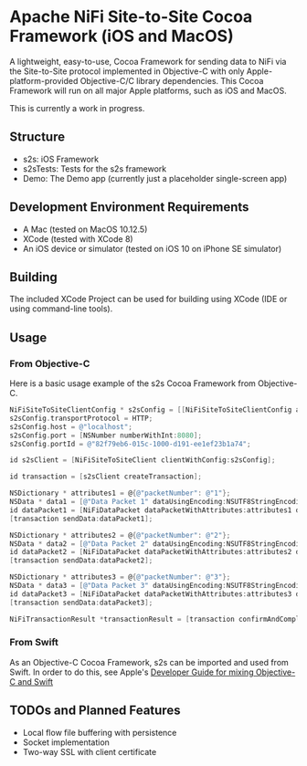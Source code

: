 # Apache NiFi Site-to-Site Cocoa Framework (iOS and MacOS)

A lightweight, easy-to-use, Cocoa Framework for sending data to NiFi via the Site-to-Site protocol implemented in Objective-C with only Apple-platform-provided Objective-C/C library dependencies. This Cocoa Framework will run on all major Apple platforms, such as iOS and MacOS.

This is currently a work in progress.

## Structure 

* s2s: iOS Framework
* s2sTests: Tests for the s2s framework
* Demo: The Demo app (currently just a placeholder single-screen app)

## Development Environment Requirements

* A Mac (tested on MacOS 10.12.5)
* XCode (tested with XCode 8)
* An iOS device or simulator (tested on iOS 10 on iPhone SE simulator)

## Building

The included XCode Project can be used for building using XCode (IDE or using command-line tools).

## Usage

### From Objective-C

Here is a basic usage example of the s2s Cocoa Framework from Objective-C.

```objective-c
NiFiSiteToSiteClientConfig * s2sConfig = [[NiFiSiteToSiteClientConfig alloc] init];
s2sConfig.transportProtocol = HTTP;
s2sConfig.host = @"localhost";
s2sConfig.port = [NSNumber numberWithInt:8080];
s2sConfig.portId = @"82f79eb6-015c-1000-d191-ee1ef23b1a74";

id s2sClient = [NiFiSiteToSiteClient clientWithConfig:s2sConfig];

id transaction = [s2sClient createTransaction];

NSDictionary * attributes1 = @{@"packetNumber": @"1"};
NSData * data1 = [@"Data Packet 1" dataUsingEncoding:NSUTF8StringEncoding];
id dataPacket1 = [NiFiDataPacket dataPacketWithAttributes:attributes1 data:data1];
[transaction sendData:dataPacket1];

NSDictionary * attributes2 = @{@"packetNumber": @"2"};
NSData * data2 = [@"Data Packet 2" dataUsingEncoding:NSUTF8StringEncoding];
id dataPacket2 = [NiFiDataPacket dataPacketWithAttributes:attributes2 data:data2];
[transaction sendData:dataPacket2];

NSDictionary * attributes3 = @{@"packetNumber": @"3"};
NSData * data3 = [@"Data Packet 3" dataUsingEncoding:NSUTF8StringEncoding];
id dataPacket3 = [NiFiDataPacket dataPacketWithAttributes:attributes3 data:data3];
[transaction sendData:dataPacket3];

NiFiTransactionResult *transactionResult = [transaction confirmAndComplete];
```

### From Swift

As an Objective-C Cocoa Framework, s2s can be imported and used from Swift. 
In order to do this, see Apple's 
[Developer Guide for mixing Objective-C and Swift](https://developer.apple.com/library/content/documentation/Swift/Conceptual/BuildingCocoaApps/MixandMatch.html)

## TODOs and Planned Features
* Local flow file buffering with persistence
* Socket implementation
* Two-way SSL with client certificate
